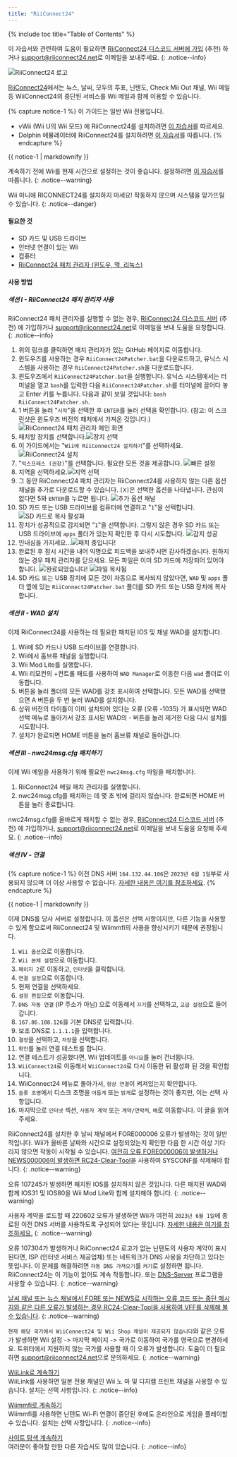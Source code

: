 ```yaml
---
title: "RiiConnect24"
---
```


{% include toc title="Table of Contents" %}

이 자습서와 관련하여 도움이 필요하면 [RiiConnect24 디스코드 서버에 가입](https://discord.gg/rc24) (추천) 하거나 [support@riiconnect24.net](mailto:support@riiconnect24.net)로 이메일을 보내주세요.
{: .notice--info}

![RiiConnect24 로고](/images/WiiRC24Logo.jpg)

[RiiConnect24](https://rc24.xyz/)에서는 뉴스, 날씨, 모두의 투표, 닌텐도, Check Mii Out 채널, Wii 메일 등 WiiConnect24의 중단된 서비스를 Wii 메일과 함께 이용할 수 있습니다.

{% capture notice-1 %}
이 가이드는 일반 Wii 전용입니다.

- vWii (Wii U의 Wii 모드) 에 RiiConnect24를 설치하려면 [이 자습서](riiconnect24-vwii)를 따르세요.
- Dolphin 에뮬레이터에 RiiConnect24를 설치하려면 [이 자습서](riiconnect24-dolphin)를 따릅니다.
  {% endcapture %}

<div class="notice--warning">{{ notice-1 | markdownify }}</div>

계속하기 전에 Wii를 현재 시간으로 설정하는 것이 좋습니다. 설정하려면 [이 자습서](rtc)를 따릅니다.
{: .notice--warning}

Wii 미니에 RICONNECT24를 설치하지 마세요! 작동하지 않으며 시스템을 망가뜨릴 수 있습니다.
{: .notice--danger}

#### 필요한 것

- SD 카드 및 USB 드라이브
- 인터넷 연결이 있는 Wii
- 컴퓨터
- [RiiConnect24 패치 관리자 (윈도우, 맥, 리눅스)](https://github.com/RiiConnect24/RiiConnect24-Patcher/releases)

#### 사용 방법

##### 섹션 I - RiiConnect24 패치 관리자 사용

RiiConnect24 패치 관리자를 실행할 수 없는 경우, [RiiConnect24 디스코드 서버](https://discord.gg/rc24) (추천) 에 가입하거나 [support@riiconnect24.net](mailto:support@riiconnect24.net)로 이메일을 보내 도움을 요청합니다.
{: .notice--info}

1. 위의 링크를 클릭하면 패치 관리자가 있는 GitHub 페이지로 이동합니다.
2. 윈도우즈를 사용하는 경우 `RiiConnect24Patcher.bat`을 다운로드하고, 유닉스 시스템을 사용하는 경우 `RiiConnect24Patcher.sh`을 다운로드합니다.
3. 윈도우즈에서 `RiiConnect24Patcher.bat`을 실행합니다. 유닉스 시스템에서는 터미널을 열고 `bash`를 입력한 다음 `RiiConnect24Patcher.sh`를 터미널에 끌어다 놓고 Enter 키를 누릅니다. 다음과 같이 보일 것입니다: `bash RiiConnect24Patcher.sh`.
4. 1 버튼을 눌러 "`시작`"을 선택한 후 `ENTER`를 눌러 선택을 확인합니다. (참고: 이 스크린샷은 윈도우즈 버전의 패처에서 가져온 것입니다.) ![RiiConnect24 패치 관리자 메인 화면](/images/RC24_Patcher/1.JPG)
5. 패치할 장치를 선택합니다.![장치 선택](/images/RC24_Patcher/2.JPG)
6. 이 가이드에서는 "`Wii에 RiiConnect24 설치하기`"를 선택하세요. ![RiiConnect24 설치](/images/RC24_Patcher/3.JPG)
7. "`익스프레스 (권장)`"를 선택합니다. 필요한 모든 것을 제공합니다. ![빠른 설정](/images/RC24_Patcher/4.JPG)
8. 지역을 선택하세요.![지역 선택](/images/RC24_Patcher/5.JPG)
9. 그 동안 RiiConnect24 패치 관리자는 RiiConnect24를 사용하지 않는 다른 옵션 채널을 추가로 다운로드할 수 있습니다. `[X]`은 선택한 옵션을 나타냅니다. 관심이 없다면 5와 `ENTER`를 누르면 됩니다. ![추가 옵션 채널](/images/RC24_Patcher/6.JPG)
10. SD 카드 또는 USB 드라이브를 컴퓨터에 연결하고 "`1`"을 선택합니다. ![SD 카드로 복사 활성화](/images/RC24_Patcher/7.JPG)
11. 장치가 성공적으로 감지되면 "`1`"을 선택합니다. 그렇지 않은 경우 SD 카드 또는 USB 드라이브에 `apps` 폴더가 있는지 확인한 후 다시 시도합니다. ![감지 성공](/images/RC24_Patcher/8.JPG)
12. 인내심을 가지세요...![패치 중입니다!](/images/RC24_Patcher/9.JPG)
13. 완료된 후 잠시 시간을 내어 익명으로 피드백을 보내주시면 감사하겠습니다. 원하지 않는 경우 패치 관리자를 닫으세요. 모든 파일은 이미 SD 카드에 저장되어 있어야 합니다. ![완료되었습니다!](/images/RC24_Patcher/10.JPG) ![파일 복사됨](/images/RC24_Patcher/11.PNG)
14. SD 카드 또는 USB 장치에 모든 것이 자동으로 복사되지 않았다면, `WAD` 및 `apps` 폴더 옆에 있는 `RiiConnect24Patcher.bat` 폴더를 SD 카드 또는 USB 장치에 복사합니다.

##### 섹션 II - WAD 설치

이제 RiiConnect24를 사용하는 데 필요한 패치된 IOS 및 채널 WAD를 설치합니다.

1. Wii에 SD 카드나 USB 드라이브를 연결합니다.
2. Wii에서 홈브류 채널을 실행합니다.
3. Wii Mod Lite를 실행합니다.
4. Wii 리모컨의 +컨트롤 패드를 사용하여 `WAD Manager`로 이동한 다음 `wad` 폴더로 이동합니다.
5. 버튼을 눌러 폴더의 모든 WAD를 강조 표시하여 선택합니다. 모든 WAD를 선택했으면 A 버튼을 두 번 눌러 WAD를 설치합니다.
6. 상위 버전의 타이틀이 이미 설치되어 있다는 오류 (오류 -1035) 가 표시되면 WAD 선택 메뉴로 돌아가서 강조 표시된 WAD의 - 버튼을 눌러 제거한 다음 다시 설치를 시도합니다.
7. 설치가 완료되면 HOME 버튼을 눌러 홈브류 채널로 돌아갑니다.

##### 섹션 III - nwc24msg.cfg 패치하기

이제 Wii 메일을 사용하기 위해 필요한 `nwc24msg.cfg` 파일을 패치합니다.

1. RiiConnect24 메일 패치 관리자를 실행합니다.
2. nwc24msg.cfg를 패치하는 데 몇 초 밖에 걸리지 않습니다. 완료되면 HOME 버튼을 눌러 종료합니다.

nwc24msg.cfg를 올바르게 패치할 수 없는 경우, [RiiConnect24 디스코드 서버](https://discord.gg/rc24) (추천) 에 가입하거나, [support@riiconnect24.net](mailto:support@riiconnect24.net)로 이메일을 보내 도움을 요청해 주세요.
{: .notice--info}

##### 섹션 IV - 연결

{% capture notice-1 %}
이전 DNS 서버 `164.132.44.106`은 `2023년 6월 1일`부로 사용되지 않으며 더 이상 사용할 수 없습니다. [자세한 내용은 여기를 참조하세요](riiconnect24-dns-update).
{% endcapture %}

<div class="notice--warning">{{ notice-1 | markdownify }}</div>

이제 DNS를 당사 서버로 설정합니다. 이 옵션은 선택 사항이지만, 다른 기능을 사용할 수 있게 함으로써 RiiConnect24 및 Wiimmfi의 사용을 향상시키기 때문에 권장됩니다.

1. `Wii 옵션`으로 이동합니다.
2. `Wii 본체 설정`으로 이동합니다.
3. `페이지 2`로 이동하고, `인터넷`을 클릭합니다.
4. `연결 설정`으로 이동합니다.
5. 현재 연결을 선택하세요.
6. `설정 편집`으로 이동합니다.
7. `DNS 자동 연결` (IP 주소가 아님) 으로 이동해서 `끄기`를 선택하고, `고급 설정`으로 들어갑니다.
8. `167.86.108.126`을 기본 DNS로 입력합니다.
9. 보조 DNS로 `1.1.1.1`을 입력합니다.
10. `결정`을 선택하고, `저장`을 선택합니다.
11. `확인`를 눌러 연결 테스트를 합니다.
12. 연결 테스트가 성공했다면, Wii 업데이트를 `아니요`를 눌러 건너뜁니다.
13. `WiiConnect24`로 이동해서 `WiiConnect24`로 다시 이동한 뒤 활성화 된 것을 확인합니다.
14. WiiConnect24 메뉴로 돌아가서, `항상 연결`이 켜져있는지 확인합니다.
15. `슬롯 조명`에서 디스크 조명을 `어둡게` 또는 `밝게`로 설정하는 것이 좋지만, 이는 선택 사항입니다.
16. 마지막으로 `인터넷` 섹션, `사용자 계약` 또는 `계약/연락처`, `예`로 이동합니다. 이 글을 읽어주세요.

RiiConnect24를 설치한 후 날씨 채널에서 FORE000006 오류가 발생하는 것이 일반적입니다. Wii가 올바른 날짜와 시간으로 설정되었는지 확인한 다음 한 시간 이상 기다리지 않으면 작동이 시작될 수 있습니다. [여전히 오류 FORE000006이 발생하거나 NEWS000006이 발생하면 RC24-Clear-Tool](deleting-vffs)을 사용하여 SYSCONF를 삭제해야 합니다.
{: .notice--warning}

오류 107245가 발생하면 패치된 IOS를 설치하지 않은 것입니다. 다른 패치된 WAD와 함께 IOS31 및 IOS80을 Wii Mod Lite와 함께 설치해야 합니다.
{: .notice--warning}

사용자 계약을 로드할 때 220602 오류가 발생하면 Wii가 여전히 `2023년 6월 1일`에 종료된 이전 DNS 서버를 사용하도록 구성되어 있다는 뜻입니다. [자세한 내용은 여기를 참조하세요.](riiconnect24-dns-update)
{: .notice--warning}

오류 107304가 발생하거나 RiiConnect24 로고가 없는 닌텐도의 사용자 계약이 표시된다면, ISP (인터넷 서비스 제공업체) 또는 네트워크가 DNS 사용을 차단하고 있다는 뜻입니다. 이 문제를 해결하려면 `자동 DNS 가져오기`를 `켜기`로 설정하면 됩니다. RiiConnect24는 이 기능이 없어도 계속 작동합니다. 또는 [DNS-Server](https://github.com/RiiConnect24/DNS-Server/releases/latest) 프로그램을 사용할 수 있습니다.
{: .notice--warning}

[날씨 채널 또는 뉴스 채널에서 FORE 또는 NEWS로 시작하는 오류 코드 또는 중단 메시지와 같은 다른 오류가 발생하는 경우 RC24-Clear-Tool을 사용하여 VFF를 삭제해 볼 수 있습니다](deleting-vffs).
{: .notice--warning}

`현재 해당 국가에서 WiiConnect24 및 Wii Shop 채널이 제공되지 않습니다`와 같은 오류가 발생하면 Wii 설정 -> 마지막 페이지 -> 국가로 이동하여 국가를 영국으로 변경하세요. 트위터에서 지원하지 않는 국가를 사용할 때 이 오류가 발생합니다. 도움이 더 필요하면 [support@riiconnect24.net](mailto:support@riiconnect24.net)으로 문의하세요.
{: .notice--warning}

[WiiLink로 계속하기](wiilink)<br> WiiLink를 사용하면 일본 전용 채널인 Wii 노 마 및 디지캠 프린트 채널을 사용할 수 있습니다. 설치는 선택 사항입니다.
{: .notice--info}

[Wiimmfi로 계속하기](wiimmfi)<br> Wiimmfi를 사용하면 닌텐도 Wi-Fi 연결이 중단된 후에도 온라인으로 게임을 플레이할 수 있습니다. 설치는 선택 사항입니다.
{: .notice--info}

[사이트 탐색 계속하기](site-navigation)<br> 여러분이 좋아할 만한 다른 자습서도 많이 있습니다.
{: .notice--info}
